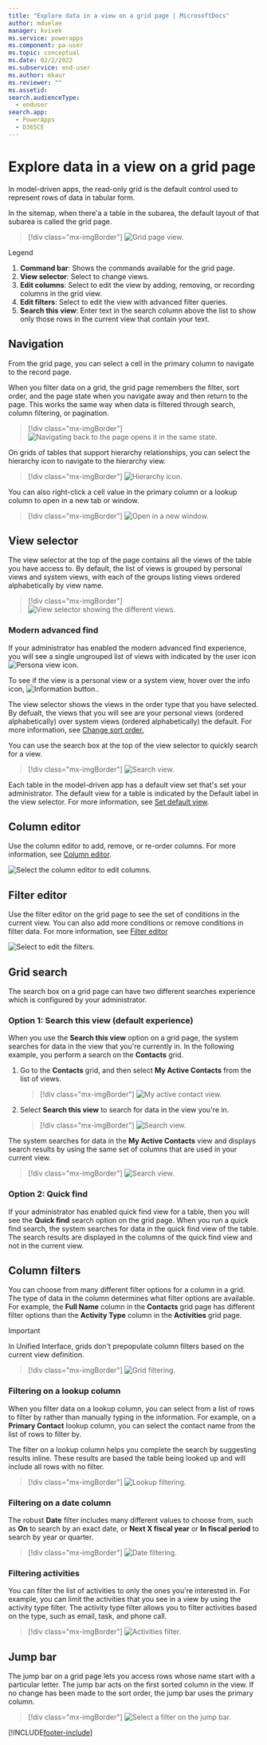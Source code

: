 ```yaml
---
title: "Explore data in a view on a grid page | MicrosoftDocs"
author: mduelae
manager: kvivek
ms.service: powerapps
ms.component: pa-user
ms.topic: conceptual
ms.date: 02/2/2022
ms.subservice: end-user
ms.author: mkaur
ms.reviewer: ""
ms.assetid: 
search.audienceType: 
  - enduser
search.app: 
  - PowerApps
  - D365CE
---
```

# Explore data in a view on a grid page

In model-driven apps, the read-only grid is the default control used to represent rows of data in tabular form. 

In the sitemap, when there'a a table in the subarea, the default layout of that subarea is called the grid page. 


   > [!div class="mx-imgBorder"]
   > ![Grid page view.](media/grid-page-1.png "Grid page")

Legend

1. **Command bar**: Shows the commands available for the grid page.
2. **View selector**: Select to change views.
3. **Edit columns**: Select to edit the view by adding, removing, or recording columns in the grid view.
4. **Edit filters**: Select to edit the view with advanced filter queries.
5. **Search this view**: Enter text in the search column above the list to show only those rows in the current view that contain your text.

## Navigation

From the grid page, you can select a cell in the primary column to navigate to the record page.

When you filter data on a grid, the grid page remembers the filter, sort order, and the page state when you navigate away and then return to the page. This works the same way when data is filtered through search, column filtering, or pagination.

   > [!div class="mx-imgBorder"]
   > ![Navigating back to the page opens it in the same state.](media/grid-remember-state-on-back-navigate.gif "Navigating back to the page opens it in the same state")

On grids of tables that support hierarchy relationships, you can select the hierarchy icon to navigate to the hierarchy view.

   > [!div class="mx-imgBorder"]
   > ![Hierarchy icon.](media/grid-row-hierarchy-icon.png "Hierarchy icon")

You can also right-click a cell value in the primary column or a lookup column to open in a new tab or window.

   > [!div class="mx-imgBorder"]
   > ![Open in a new window.](media/newtab.png "Open in a new window")

## View selector
  
The view selector at the top of the page contains all the views of the table you have access to. By default, the list of views is grouped by personal views and system views, with each of the groups listing views ordered alphabetically by view name.

   > [!div class="mx-imgBorder"]
   > ![View selector showing the different views.](media/view-selector.png "View selector")


### Modern advanced find

If your administrator has enabled the modern advanced find experience, you will see a single ungrouped list of views with indicated by the user icon ![Persona view icon.](media/user-icon.png "Personal view icon")

To see if the view is a personal view or a system view, hover over the info icon, ![Information button.](media/info-icon.png "Informatoin").

The view selector shows the views in the order type that you have selected. By defualt, the views that you will see are your personal views (ordered alphabetically) over system views (ordered alphabetically) the default. For more information, see [Change sort order.](grid-filters-advanced.md#change-sort-order)

You can use the search box at the top of the view selector to quickly search for a view.

> [!div class="mx-imgBorder"]
> ![Search view.](media/search-view.png "Search views")

Each table in the model-driven app has a default view set that's set your administrator. The default view for a table is indicated by the Default label in the view selector. For more information, see [Set default view](powerapps/user/grid-filters-advanced.md#set-default-view).


## Column editor

Use the column editor to add, remove, or re-order columns. For more information, see [Column editor](grid-filters-advanced.md#column-editor).

![Select the column editor to edit columns.](media/colum-editor.gif "Columns editor")

## Filter editor

Use the filter editor on the grid page to see the set of conditions in the current view. You can also add more conditions or remove conditions in filter data. For more information, see [Filter editor](grid-filters-advanced.md#filter-editor)

![Select to edit the filters.](media/edit-filters.gif "Edit filters")

## Grid search

The search box on a grid page can have two different searches experience which is configured by your administrator.

### Option 1: Search this view (default experience)

When you use the **Search this view** option on a grid page, the system searches for data in the view that you're currently in. In the following example, you perform a search on the **Contacts** grid.

1. Go to the **Contacts** grid, and then select **My Active Contacts** from the list of views.

    > [!div class="mx-imgBorder"]
    > ![My active contact view.](media/myactive-contacts-view.png "My Active Contacts view")

2. Select **Search this view** to search for data in the view you're in.

    > [!div class="mx-imgBorder"]
    > ![Search view.](media/search-view.png "Search this view")

The system searches for data in the **My Active Contacts** view and displays search results by using the same set of columns that are used in your current view.

   > [!div class="mx-imgBorder"]
   > ![Search view.](media/search-view2.png "Search results from the Search this view command")

### Option 2: Quick find 

If your administrator has enabled quick find view for a table, then you will see the **Quick find** search option on the grid page. When you run a quick find search, the system searches for data in the quick find view of the table. The search results are displayed in the columns of the quick find view and not in the current view. 

## Column filters
  
You can choose from many different filter options for a column in a grid. The type of data in the column determines what filter options are available. For example, the **Full Name** column in the **Contacts** grid page has different filter options than the **Activity Type** column in the **Activities** grid page.
 
> [!IMPORTANT]
> In Unified Interface, grids don't prepopulate column filters based on the current view definition.

   > [!div class="mx-imgBorder"]
   > ![Grid filtering.](media/filter-options.png "Grid filtering")

### Filtering on a lookup column
 
When you filter data on a lookup column, you can select from a list of rows to filter by rather than manually typing in the information. For example, on a **Primary Contact** lookup column, you can select the contact name from the list of rows to filter by.

The filter on a lookup column helps you complete the search by suggesting results inline. These results are based the table being looked up and will include all rows with no filter.

   > [!div class="mx-imgBorder"]
   > ![Lookup filtering.](media/lookup-filter.png "Lookup filtering")

### Filtering on a date column

The robust **Date** filter includes many different values to choose from, such as **On** to search by an exact date, or **Next X fiscal year** or **In fiscal period** to search by year or quarter.

   > [!div class="mx-imgBorder"]
   > ![Date filtering.](media/date-filter.png "Date filtering")
  
### Filtering activities

You can filter the list of activities to only the ones you're interested in. For example, you can limit the activities that you see in a view by using the activity type filter. The activity type filter allows you to filter activities based on the type, such as email, task, and phone call.

   > [!div class="mx-imgBorder"]
   > ![Activities filter.](media/activity_filter.png "Activities filter")

## Jump bar
The jump bar on a grid page lets you access rows whose name start with a particular letter. The jump bar acts on the first sorted column in the view. If no change has been made to the sort order, the jump bar uses the primary column.
 
   > [!div class="mx-imgBorder"]
   > ![Select a filter on the jump bar.](media/jumpbar-filter-on-sorted-column.gif "Select a filter on the jump bar")


[!INCLUDE[footer-include](../includes/footer-banner.md)]

